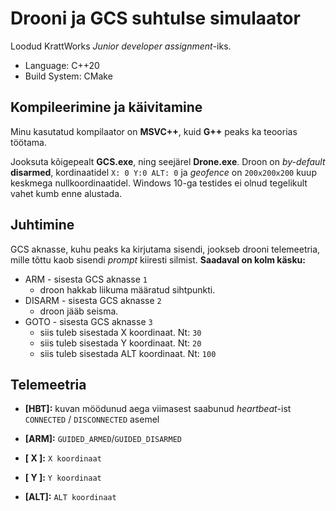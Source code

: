 # Drooni ja GCS suhtulse simulaator
Loodud KrattWorks *Junior developer assignment*-iks.

 - Language:			C++20
 - Build System:		CMake

## Kompileerimine ja käivitamine
Minu kasutatud kompilaator on **MSVC++**, kuid **G++** peaks ka teoorias töötama.

Jooksuta kõigepealt **GCS.exe**, ning seejärel **Drone.exe**.
Droon on *by-default* **disarmed**, kordinaatidel `X: 0 Y:0 ALT: 0` ja *geofence* on `200x200x200` kuup keskmega nullkoordinaatidel.
Windows 10-ga testides ei olnud tegelikult vahet kumb enne alustada.

## Juhtimine
GCS aknasse, kuhu peaks ka kirjutama sisendi, jookseb drooni telemeetria, mille tõttu kaob sisendi *prompt* kiiresti silmist. 
**Saadaval on kolm käsku:**
 - ARM - sisesta GCS aknasse `1`
	 - droon hakkab liikuma määratud sihtpunkti.
 - DISARM - sisesta GCS aknasse `2`
	 - droon jääb seisma.
 - GOTO - sisesta GCS aknasse `3`
	 - siis tuleb sisestada X koordinaat. Nt: `30`
	 - siis tuleb sisestada Y koordinaat. Nt: `20`
	 - siis tuleb sisestada ALT koordinaat. Nt: `100`

## Telemeetria
 - **[HBT]:**  kuvan möödunud aega viimasest saabunud *heartbeat*-ist `CONNECTED` / `DISCONNECTED` asemel

 - **[ARM]:** `GUIDED_ARMED`/`GUIDED_DISARMED`

 - **[ X ]:** `X koordinaat`

 - **[ Y ]:** `Y koordinaat`

 - **[ALT]:** `ALT koordinaat`


